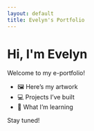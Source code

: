 ```yaml
---
layout: default
title: Evelyn's Portfolio
---
```


# Hi, I'm Evelyn

Welcome to my e-portfolio!

- 🖼️ Here’s my artwork
- 💻 Projects I’ve built
- 🧠 What I’m learning

Stay tuned!

